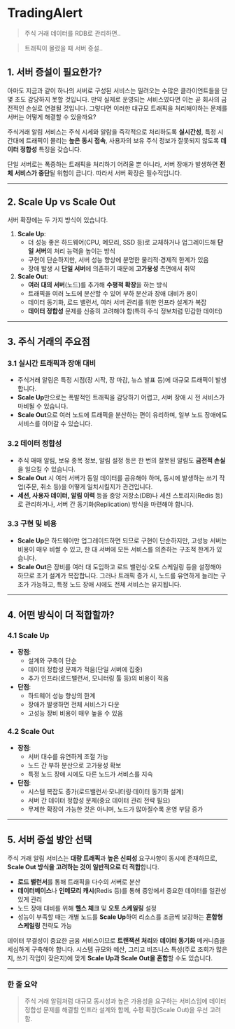 # TradingAlert

> 주식 거래 데이터를 RDB로 관리하면..


> 트래픽이 몰렸을 때 서버 증설..

## 1. 서버 증설이 필요한가?

아마도 지금과 같이 하나의 서버로 구성된 서비스는 밀려오는 수많은 클라이언트들을 단 몇 초도 감당하지 못할 것입니다. 만약 실제로 운영되는 서비스였다면 이는 곧 회사의 금전적인 손실로 연결될 것입니다. 그렇다면 이러한 대규모 트래픽을 처리해야하는 문제를 서버는 어떻게 해결할 수 있을까요?

주식거래 알림 서비스는 주식 시세와 알람을 즉각적으로 처리하도록 **실시간성**, 특정 시간대에 트래픽이 몰리는 **높은 동시 접속**, 사용자의 보유 주식 정보가 잘못되지 않도록 **데이터 정합성** 특징을 갖습니다.

단일 서버로는 폭증하는 트래픽을 처리하기 어려울 뿐 아니라, 서버 장애가 발생하면 **전체 서비스가 중단**될 위험이 큽니다. 따라서 서버 확장은 필수적입니다.

---

## 2. Scale Up vs Scale Out

서버 확장에는 두 가지 방식이 있습니다.

1. **Scale Up**:
    - 더 성능 좋은 하드웨어(CPU, 메모리, SSD 등)로 교체하거나 업그레이드해 **단일 서버**의 처리 능력을 높이는 방식
    - 구현이 단순하지만, 서버 성능 향상에 분명한 물리적·경제적 한계가 있음
    - 장애 발생 시 **단일 서버**에 의존하기 때문에 **고가용성** 측면에서 취약
2. **Scale Out**:
    - **여러 대의 서버**(노드)를 추가해 **수평적 확장**을 하는 방식
    - 트래픽을 여러 노드에 분산할 수 있어 부하 분산과 장애 대비가 용이
    - 데이터 동기화, 로드 밸런서, 여러 서버 관리를 위한 인프라 설계가 복잡
    - **데이터 정합성** 문제를 신중히 고려해야 함(특히 주식 정보처럼 민감한 데이터)

---

## 3. 주식 거래의 주요점

### 3.1 실시간 트래픽과 장애 대비

- 주식거래 알림은 특정 시점(장 시작, 장 마감, 뉴스 발표 등)에 대규모 트래픽이 발생합니다.
- **Scale Up**만으로는 폭발적인 트래픽을 감당하기 어렵고, 서버 장애 시 전 서비스가 마비될 수 있습니다.
- **Scale Out**으로 여러 노드에 트래픽을 분산하는 편이 유리하며, 일부 노드 장애에도 서비스를 이어갈 수 있습니다.

### 3.2 데이터 정합성

- 주식 매매 알림, 보유 종목 정보, 알림 설정 등은 한 번의 잘못된 알림도 **금전적 손실**을 일으킬 수 있습니다.
- **Scale Out** 시 여러 서버가 동일 데이터를 공유해야 하며, 동시에 발생하는 쓰기 작업(주문, 취소 등)을 어떻게 일치시킬지가 관건입니다.
- **세션, 사용자 데이터, 알림 이력** 등을 중앙 저장소(DB)나 세션 스토리지(Redis 등)로 관리하거나, 서버 간 동기화(Replication) 방식을 마련해야 합니다.

### 3.3 구현 및 비용

- **Scale Up**은 하드웨어만 업그레이드하면 되므로 구현이 단순하지만, 고성능 서버는 비용이 매우 비쌀 수 있고, 한 대 서버에 모든 서비스를 의존하는 구조적 한계가 있습니다.
- **Scale Out**은 장비를 여러 대 도입하고 로드 밸런싱·오토 스케일링 등을 설정해야 하므로 초기 설계가 복잡합니다. 그러나 트래픽 증가 시, 노드를 유연하게 늘리는 구조가 가능하고, 특정 노드 장애 시에도 전체 서비스는 유지됩니다.

---

## 4. 어떤 방식이 더 적합할까?

### 4.1 Scale Up

- **장점**:
    - 설계와 구축이 단순
    - 데이터 정합성 문제가 적음(단일 서버에 집중)
    - 추가 인프라(로드밸런서, 모니터링 툴 등)의 비용이 적음
- **단점**:
    - 하드웨어 성능 향상의 한계
    - 장애가 발생하면 전체 서비스가 다운
    - 고성능 장비 비용이 매우 높을 수 있음

### 4.2 Scale Out

- **장점**:
    - 서버 대수를 유연하게 조절 가능
    - 노드 간 부하 분산으로 고가용성 확보
    - 특정 노드 장애 시에도 다른 노드가 서비스를 지속
- **단점**:
    - 시스템 복잡도 증가(로드밸런서·모니터링·데이터 동기화 설계)
    - 서버 간 데이터 정합성 문제(중요 데이터 관리 전략 필요)
    - 무제한 확장이 가능한 것은 아니며, 노드가 많아질수록 운영 부담 증가

---

## 5. 서버 증설 방안 선택

주식 거래 알림 서비스는 **대량 트래픽**과 **높은 신뢰성** 요구사항이 동시에 존재하므로, **Scale Out 방식을 고려하는 것이 일반적으로 더 적합**합니다.

- **로드 밸런서**를 통해 트래픽을 다수의 서버로 분산
- **데이터베이스**나 **인메모리 캐시**(Redis 등)를 통해 중앙에서 중요한 데이터를 일관성 있게 관리
- 노드 장애 대비를 위해 **헬스 체크** 및 **오토 스케일링** 설정
- 성능이 부족할 때는 개별 노드를 **Scale Up**하여 리소스를 조금씩 보강하는 **혼합형 스케일링** 전략도 가능

데이터 무결성이 중요한 금융 서비스이므로 **트랜잭션 처리**와 **데이터 동기화** 메커니즘을 세심하게 구축해야 합니다. 시스템 규모와 예산, 그리고 비즈니스 특성(주로 조회가 많은지, 쓰기 작업이 잦은지)에 맞게 **Scale Up과 Scale Out을 혼합**할 수도 있습니다.

---

### 한 줄 요약

> 주식 거래 알림처럼 대규모 동시성과 높은 가용성을 요구하는 서비스임에 데이터 정합성 문제를 해결할 인프라 설계와 함께, 수평 확장(Scale Out)을 우선 고려함.
>

